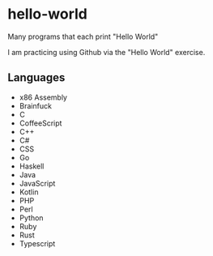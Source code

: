 # hello-world
Many programs that each print "Hello World"

I am practicing using Github via the "Hello World" exercise.

## Languages
* x86 Assembly
* Brainfuck
* C
* CoffeeScript
* C++
* C#
* CSS
* Go
* Haskell
* Java
* JavaScript
* Kotlin
* PHP
* Perl
* Python
* Ruby
* Rust
* Typescript
